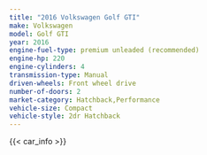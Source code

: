 ```yaml
---
title: "2016 Volkswagen Golf GTI"
make: Volkswagen
model: Golf GTI
year: 2016
engine-fuel-type: premium unleaded (recommended)
engine-hp: 220
engine-cylinders: 4
transmission-type: Manual
driven-wheels: Front wheel drive
number-of-doors: 2
market-category: Hatchback,Performance
vehicle-size: Compact
vehicle-style: 2dr Hatchback
---
```


{{< car_info >}}
